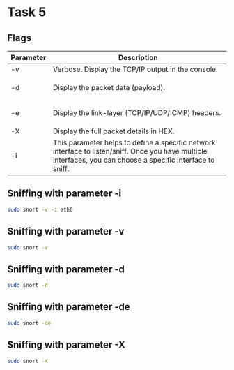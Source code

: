 # Task 5

## Flags

| Parameter | Description                                                                                                                                                    |
| --------- | -------------------------------------------------------------------------------------------------------------------------------------------------------------- |
| -v        | Verbose. Display the TCP/IP output in the console.                                                                                                             |
| -d        | <p>Display the packet data (payload).<br></p>                                                                                                                  |
| -e        | <p>Display the link-layer (TCP/IP/UDP/ICMP) headers. <br></p>                                                                                                  |
| -X        | Display the full packet details in HEX.                                                                                                                        |
| -i        | This parameter helps to define a specific network interface to listen/sniff. Once you have multiple interfaces, you can choose a specific interface to sniff.  |



## Sniffing with parameter -i

```bash
sudo snort -v -i eth0
```



## Sniffing with parameter -v

```bash
sudo snort -v
```

## Sniffing with parameter -d

```bash
sudo snort -d
```

## Sniffing with parameter -de

```bash
sudo snort -de
```

## Sniffing with parameter -X

```bash
sudo snort -X
```

